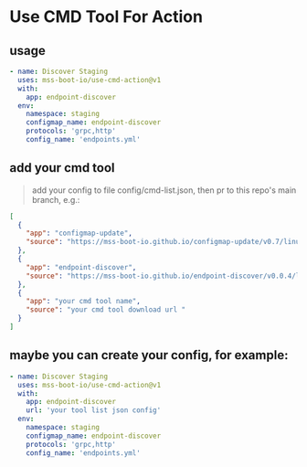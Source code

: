 # Use CMD Tool For Action

## usage

```yaml
- name: Discover Staging
  uses: mss-boot-io/use-cmd-action@v1
  with:
    app: endpoint-discover
  env:
    namespace: staging
    configmap_name: endpoint-discover
    protocols: 'grpc,http'
    config_name: 'endpoints.yml'
```

## add your cmd tool

> add your config to file config/cmd-list.json, then pr to this repo's main branch, e.g.:

```json
[
  {
    "app": "configmap-update",
    "source": "https://mss-boot-io.github.io/configmap-update/v0.7/linux_amd64"
  },
  {
    "app": "endpoint-discover",
    "source": "https://mss-boot-io.github.io/endpoint-discover/v0.0.4/linux_amd64"
  },
  {
    "app": "your cmd tool name",
    "source": "your cmd tool download url "
  }
]
```

## maybe you can create your config, for example:

```yaml
- name: Discover Staging
  uses: mss-boot-io/use-cmd-action@v1
  with:
    app: endpoint-discover
    url: 'your tool list json config'
  env:
    namespace: staging
    configmap_name: endpoint-discover
    protocols: 'grpc,http'
    config_name: 'endpoints.yml'
```
